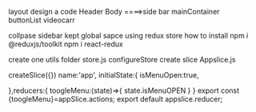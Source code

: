layout design a code
Header
Body ====>side bar   mainContainer      
                                buttonList
                                videocarr


collpase sidebar kept global sapce using redux store
how to install 
npm i @reduxjs/toolkit
npm i react-redux

create one utils folder
store.js
configureStore
create slice
Appslice.js

createSlice({})
name:'app',
initialState:{
    isMenuOpen:true,

},reducers:{
    toogleMenu:(state)=>{
        state.isMenuOPEN
    }
}
export const {toogleMenu}=appSlice.actions;
export default appslice.reducer;
